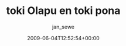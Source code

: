 ---
title: 'toki Olapu en toki pona'
posts: 6
hash: 'Bb8uy5ib'
author: 'jan_sewe'
date: 2009-06-04T12:52:54+00:00
sources:
  - https://tokipona.yahoogroups.narkive.com/Bb8uy5ib
---